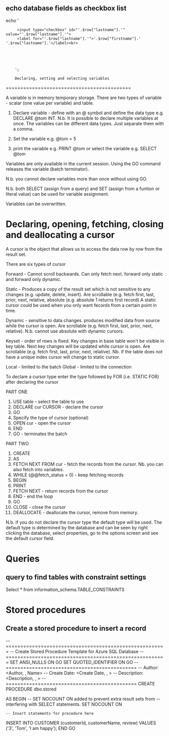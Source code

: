 
echo database fields as checkbox list
---------------------------------------

  echo '
        
         <input type="checkbox" id="'.$row["lastname"].'" value="'.$row["lastname"].'">
         <label for="'.$row["lastname"].'">'.$row["firstname"].' '.$row["lastname"].'</label><br>
         
        
        
        
        
        ';
        
        Declaring, setting and selecting variables
===========================================

A variable is in memory temporary storage. There are two types of variable - scalar (one value per variable) and table.

1. Declare variable - define with an @ symbol and define the data type e.g. DECLARE @tom INT. N.b. It is possible to declare multiple variables at once.  The variables can be different data types.  Just separate them with a comma.
2. Set the variable e.g. @tom = 5

3. print the variable e.g. PRINT @tom or select the variable e.g. SELECT @tom

Variables are only available in the current session. Using the GO command releases the variable (batch terminator).

N.b. you cannot declare variables more than once without using GO.

N.b. both SELECT (assign from a query) and SET (assign from a funtion or literal value) can be used for variable assignment.

Variables can be overwritten.

Declaring, opening, fetching, closing and deallocating a cursor
================================================================

A cursor is the object that allows us to access the data row by row from the result set. 

There are six types of cursor

Forward - Cannot scroll backwards. Can only fetch next. forward only static and forward only dynamic.

Static - Produces a copy of the result set which is not sensitive to any changes (e.g. update, delete, insert). Are scrollable (e.g. fetch first, last, prior, next, relative, absolute (e.g. absolute 1 returns first record) A static cursor could be used when you only want fecords from a certain point in time.

Dynamic - sensitive to data changes. produces modified data from source while the cursor is open. Are scrollable (e.g. fetch first, last, prior, next, relative). N.b. cannot use absolute with dynamic cursors.

Keyset - order of rows is fixed. Key changes in base table won't be visible in key table. Next key changes will be updated while cursor is open. Are scrollable (e.g. fetch first, last, prior, next, relative). Nb. if the table does not have a unique index cursor will change to static cursor.

Local - limited to the batch
Global - limited to the connection

To declare a cursor type enter the type followed by FOR (i.e. STATIC FOR) after declaring the cursor 

PART ONE

1. USE table - select the table to use
2. DECLARE cur CURSOR - declare the cursor
3. GO
4. Specify the type of cursor (optional)
5. OPEN cur - open the cursor
6. END
7. GO - terminates the batch

PART TWO

1. CREATE
2. AS
3. FETCH NEXT FROM cur - fetch the records from the cursor. Nb. you can also fetch into variables.
4. WHILE (@@fetch_status = 0) - keep fetching records
5. BEGIN
6. PRINT
7. FETCH NEXT - return records from the cursor
8. END - end the loop
9. GO
10. CLOSE - close the cursor
11. DEALLOCATE - deallocate the cursor, remove from memory.

N.b. if you do not declare the cursor type the default type will be used.  The default type is determined by the database and can be seen by right clicking the database, select properties, go to the options screen and see the default cursor field.


Queries
========

query to find tables with constraint settings
----------------------------------------------

Select * from information_schema.TABLE_CONSTRAINTS

Stored procedures
==================

Create a stored procedure to insert a record 
---------------------------------------------

-- =======================================================
-- Create Stored Procedure Template for Azure SQL Database
-- =======================================================
SET ANSI_NULLS ON
GO
SET QUOTED_IDENTIFIER ON
GO
-- =============================================
-- Author:      <Author, , Name>
-- Create Date: <Create Date, , >
-- Description: <Description, , >
-- =============================================
CREATE PROCEDURE dbo.stored

AS
BEGIN
    -- SET NOCOUNT ON added to prevent extra result sets from
    -- interfering with SELECT statements.
    SET NOCOUNT ON

    -- Insert statements for procedure here
   INSERT INTO CUSTOMER (customerId, customerName, review)
VALUES ('3', 'Tom', 'I am happy');
END
GO


